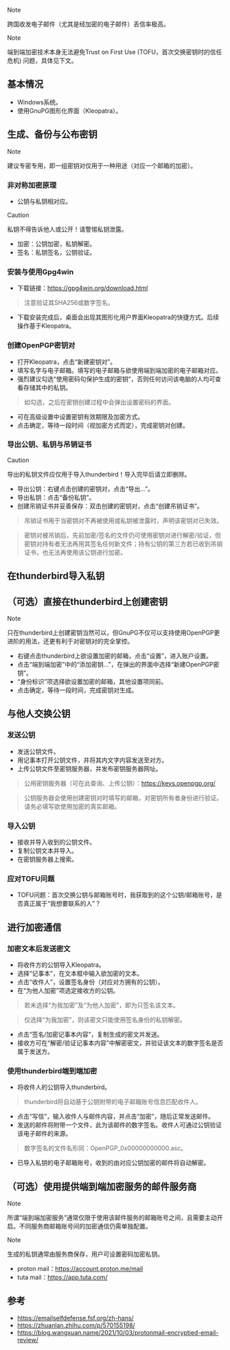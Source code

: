 
> [!NOTE]
> 跨国收发电子邮件（尤其是经加密的电子邮件）丢信率极高。

> [!NOTE]
> 端到端加密技术本身无法避免Trust on First Use (TOFU，首次交换密钥时的信任危机) 问题，具体见下文。

## 基本情况

- Windows系统。
- 使用GnuPG图形化界面（Kleopatra）。

## 生成、备份与公布密钥

> [!NOTE]
> 建议专密专用，即一组密钥对仅用于一种用途（对应一个邮箱的加密）。

### 非对称加密原理

- 公钥与私钥相对应。

> [!CAUTION]
> 私钥不得告诉他人或公开！请警惕私钥泄露。

- 加密：公钥加密，私钥解密。
- 签名：私钥签名，公钥验证。

### 安装与使用Gpg4win

- 下载链接：https://gpg4win.org/download.html

> 注意验证其SHA256或数字签名。

- 下载安装完成后，桌面会出现其图形化用户界面Kleopatra的快捷方式。后续操作基于Kleopatra。

### 创建OpenPGP密钥对

- 打开Kleopatra，点击“新建密钥对”。
- 填写名字与电子邮箱。填写的电子邮箱与欲使用端到端加密的电子邮箱对应。
- 强烈建议勾选“使用密码句保护生成的密钥”，否则任何访问该电脑的人均可查看存储其中的私钥。

> 如勾选，之后在密钥创建过程中会弹出设置密码的界面。

- 可在高级设置中设置密钥有效期限及加密方式。
- 点击确定，等待一段时间（视加密方式而定），完成密钥对创建。

### 导出公钥、私钥与吊销证书

> [!CAUTION]
> 导出的私钥文件应仅用于导入thunderbird！导入完毕后请立即删除。

- 导出公钥：右键点击创建的密钥对，点击“导出…”。
- 导出私钥：点击“备份私钥”。
- 创建吊销证书并妥善保存：双击创建的密钥对，点击“创建吊销证书”。

> 吊销证书用于当密钥对不再被使用或私钥被泄露时，声明该密钥对已失效。

> 密钥对被吊销后，先前加密/签名的文件仍可使用密钥对进行解密/验证，但密钥对持有者无法再用其签名任何新文件；持有公钥的第三方若已收到吊销证书，也无法再使用该公钥进行加密。

## 在thunderbird导入私钥

## （可选）直接在thunderbird上创建密钥

> [!NOTE]
> 只在thunderbird上创建密钥当然可以，但GnuPG不仅可以支持使用OpenPGP更进阶的用法，还更有利于对密钥对的完全掌控。

- 右键点击thunderbird上欲设置加密的邮箱，点击“设置”，进入账户设置。
- 点击“端到端加密”中的“添加密钥…”，在弹出的界面中选择“新建OpenPGP密钥”。
- “身份标识”项选择欲设置加密的邮箱，其他设置项同前。
- 点击确定，等待一段时间，完成密钥对生成。

## 与他人交换公钥

### 发送公钥

- 发送公钥文件。
- 用记事本打开公钥文件，并将其内文字内容发送至对方。
- 上传公钥文件至密钥服务器，并发布密钥服务器网址。

> 公用密钥服务器（可在此查询、上传公钥）：https://keys.openpgp.org/

> 公钥服务器会使用创建密钥对时填写的邮箱，对密钥所有者身份进行验证。请务必填写欲使用加密的真实邮箱。

### 导入公钥

- 接收并导入收到的公钥文件。
- 复制公钥文本并导入。
- 在密钥服务器上搜索。

### 应对TOFU问题

- TOFU问题：首次交换公钥与邮箱账号时，我获取到的这个公钥/邮箱账号，是否真正属于“我想要联系的人”？

## 进行加密通信

### 加密文本后发送密文

- 将收件方的公钥导入Kleopatra。
- 选择“记事本”，在文本框中输入欲加密的文本。
- 点击“收件人”，设置签名身份（对应对方拥有的公钥）。
- 在“为他人加密”项选定接收方的公钥。

> 若未选择“为我加密”及“为他人加密”，即为只签名该文本。

> 仅选择“为我加密”，则该密文只能使用签名身份的私钥解密。

- 点击“签名/加密记事本内容”，复制生成的密文并发送。
- 接收方可在“解密/验证记事本内容”中解密密文，并验证该文本的数字签名是否属于发送方。

### 使用thunderbird端到端加密

- 将收件人的公钥导入thunderbird。

> thunderbird将自动基于公钥附带的电子邮箱账号信息匹配收件人。

- 点击“写信”，输入收件人与邮件内容，并点击“加密”，随后正常发送邮件。
- 发送的邮件将附带一个文件，此为该邮件的数字签名。收件人可通过公钥验证该电子邮件的来源。

> 数字签名的文件名形同：OpenPGP_0x00000000000.asc。

- 已导入私钥的电子邮箱账号，收到的由对应公钥加密的邮件将自动解密。

## （可选）使用提供端到端加密服务的邮件服务商

> [!NOTE]
> 所谓“端到端加密服务”通常仅限于使用该邮件服务的邮箱账号之间，且需要主动开启。不同服务商邮箱账号间的加密通信仍需单独配置。

> [!NOTE]
> 生成的私钥通常由服务商保存，用户可设置密码加密私钥。

- proton mail：https://account.proton.me/mail
- tuta mail：https://app.tuta.com/









## 参考

- https://emailselfdefense.fsf.org/zh-hans/
- https://zhuanlan.zhihu.com/p/570155198/
- https://blog.wangxuan.name/2021/10/03/protonmail-encryptied-email-review/